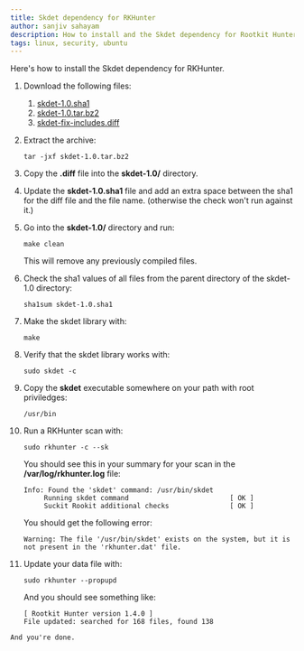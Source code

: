 ```yaml
---
title: Skdet dependency for RKHunter
author: sanjiv sahayam
description: How to install and the Skdet dependency for Rootkit Hunter for Ubuntu.
tags: linux, security, ubuntu
---
```


Here's how to install the Skdet dependency for RKHunter.

1. Download the following files:

    1. [skdet-1.0.sha1](http://dvgevers.home.xs4all.nl/skdet/skdet-1.0.sha1)
    1. [skdet-1.0.tar.bz2](http://dvgevers.home.xs4all.nl/skdet/skdet-1.0.tar.bz2)
    1. [skdet-fix-includes.diff](http://dvgevers.home.xs4all.nl/skdet/skdet-fix-includes.diff)


1. Extract the archive:
    ```{.scrollx}
    tar -jxf skdet-1.0.tar.bz2
    ```

1. Copy the __.diff__ file into the __skdet-1.0/__ directory.

1. Update the __skdet-1.0.sha1__ file and add an extra space between the sha1 for the diff file and the file name. (otherwise the check won't run against it.)

1. Go into the __skdet-1.0/__ directory and run:
    ```{.scrollx}
    make clean
    ```

    This will remove any previously compiled files.

1. Check the sha1 values of all files from the parent directory of the skdet-1.0 directory:
    ```{.scrollx}
    sha1sum skdet-1.0.sha1
    ```

1. Make the skdet library with:

    ```{.scrollx}
    make
    ```

1. Verify that the skdet library works with:
    ```{.scrollx}
    sudo skdet -c
    ```

1. Copy the __skdet__ executable somewhere on your path with root priviledges:
    ```{.scrollx}
    /usr/bin
    ```

1. Run a RKHunter scan with:
    ```{.scrollx}
    sudo rkhunter -c --sk
    ```

    You should see this in your summary for your scan in the __/var/log/rkhunter.log__ file:
    ```{.scrollx}
    Info: Found the 'skdet' command: /usr/bin/skdet
         Running skdet command                         [ OK ]
         Suckit Rookit additional checks               [ OK ]
    ```

    You should get the following error:

    ```{.scrollx}
    Warning: The file '/usr/bin/skdet' exists on the system, but it is not present in the 'rkhunter.dat' file.
    ```

1. Update your data file with:

    ```{.scrollx}
    sudo rkhunter --propupd
    ```
    And you should see something like:

    ```{.scrollx}
    [ Rootkit Hunter version 1.4.0 ]
    File updated: searched for 168 files, found 138
```
And you're done.